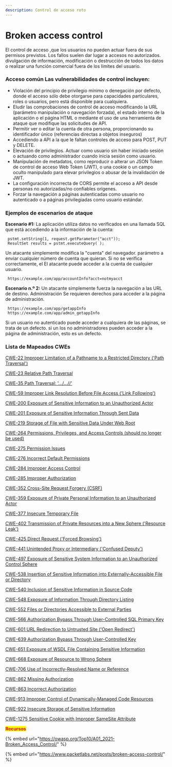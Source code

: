 ```yaml
---
description: Control de acceso roto
---
```


# Broken access control

El control de acceso ,que los usuarios no pueden actuar fuera de sus permisos previstos. Los fallos suelen dar lugar a accesos no autorizados. divulgación de información, modificación o destrucción de todos los datos o realizar una función comercial fuera de los límites del usuario.

### &#x20;Acceso común Las vulnerabilidades de control incluyen:

* Violación del principio de privilegio mínimo o denegación por defecto, donde el acceso sólo debe otorgarse para capacidades particulares, roles o usuarios, pero está disponible para cualquiera.
* Eludir las comprobaciones de control de acceso modificando la URL (parámetro manipulación o navegación forzada), el estado interno de la aplicación o el página HTML o mediante el uso de una herramienta de ataque que modifique las solicitudes de API.
* Permitir ver o editar la cuenta de otra persona, proporcionando su identificador único (referencias directas a objetos inseguros)
* Accediendo a API a la que le faltan controles de acceso para POST, PUT y DELETE.
* Elevación de privilegios. Actuar como usuario sin haber iniciado sesión o actuando como administrador cuando inicia sesión como usuario.
* Manipulación de metadatos, como reproducir o alterar un JSON Token de control de acceso Web Token (JWT), o una cookie o un campo oculto manipulado para elevar privilegios o abusar de la invalidación de JWT.
* La configuración incorrecta de CORS permite el acceso a API desde personas no autorizadas/no confiables orígenes.
* Forzar la navegación a páginas autenticadas como usuario no autenticado o a páginas privilegiadas como usuario estándar.



### Ejemplos de escenarios de ataque <a href="#example-attack-scenarios" id="example-attack-scenarios"></a>

**Escenario #1:** La aplicación utiliza datos no verificados en una llamada SQL que está accediendo a la información de la cuenta:

```
 pstmt.setString(1, request.getParameter("acct"));
 ResultSet results = pstmt.executeQuery( );
```

Un atacante simplemente modifica la "cuenta" del navegador. parámetro a enviar cualquier número de cuenta que quieran. Si no se verifica correctamente, el El atacante puede acceder a la cuenta de cualquier usuario.

```
 https://example.com/app/accountInfo?acct=notmyacct
```

**Escenario n.º 2:** Un atacante simplemente fuerza la navegación a las URL de destino. Administración Se requieren derechos para acceder a la página de administración.

```
 https://example.com/app/getappInfo
 https://example.com/app/admin_getappInfo
```

Si un usuario no autenticado puede acceder a cualquiera de las páginas, se trata de un defecto. si un los no administradores pueden acceder a la página de administración, esto es un defecto.

### Lista de Mapeados CWEs <a href="#list-of-mapped-cwes" id="list-of-mapped-cwes"></a>

[CWE-22 Improper Limitation of a Pathname to a Restricted Directory ('Path Traversal')](https://cwe.mitre.org/data/definitions/22.html)

[CWE-23 Relative Path Traversal](https://cwe.mitre.org/data/definitions/23.html)

[CWE-35 Path Traversal: '.../...//'](https://cwe.mitre.org/data/definitions/35.html)

[CWE-59 Improper Link Resolution Before File Access ('Link Following')](https://cwe.mitre.org/data/definitions/59.html)

[CWE-200 Exposure of Sensitive Information to an Unauthorized Actor](https://cwe.mitre.org/data/definitions/200.html)

[CWE-201 Exposure of Sensitive Information Through Sent Data](https://cwe.mitre.org/data/definitions/201.html)

[CWE-219 Storage of File with Sensitive Data Under Web Root](https://cwe.mitre.org/data/definitions/219.html)

[CWE-264 Permissions, Privileges, and Access Controls (should no longer be used)](https://cwe.mitre.org/data/definitions/264.html)

[CWE-275 Permission Issues](https://cwe.mitre.org/data/definitions/275.html)

[CWE-276 Incorrect Default Permissions](https://cwe.mitre.org/data/definitions/276.html)

[CWE-284 Improper Access Control](https://cwe.mitre.org/data/definitions/284.html)

[CWE-285 Improper Authorization](https://cwe.mitre.org/data/definitions/285.html)

[CWE-352 Cross-Site Request Forgery (CSRF)](https://cwe.mitre.org/data/definitions/352.html)

[CWE-359 Exposure of Private Personal Information to an Unauthorized Actor](https://cwe.mitre.org/data/definitions/359.html)

[CWE-377 Insecure Temporary File](https://cwe.mitre.org/data/definitions/377.html)

[CWE-402 Transmission of Private Resources into a New Sphere ('Resource Leak')](https://cwe.mitre.org/data/definitions/402.html)

[CWE-425 Direct Request ('Forced Browsing')](https://cwe.mitre.org/data/definitions/425.html)

[CWE-441 Unintended Proxy or Intermediary ('Confused Deputy')](https://cwe.mitre.org/data/definitions/441.html)

[CWE-497 Exposure of Sensitive System Information to an Unauthorized Control Sphere](https://cwe.mitre.org/data/definitions/497.html)

[CWE-538 Insertion of Sensitive Information into Externally-Accessible File or Directory](https://cwe.mitre.org/data/definitions/538.html)

[CWE-540 Inclusion of Sensitive Information in Source Code](https://cwe.mitre.org/data/definitions/540.html)

[CWE-548 Exposure of Information Through Directory Listing](https://cwe.mitre.org/data/definitions/548.html)

[CWE-552 Files or Directories Accessible to External Parties](https://cwe.mitre.org/data/definitions/552.html)

[CWE-566 Authorization Bypass Through User-Controlled SQL Primary Key](https://cwe.mitre.org/data/definitions/566.html)

[CWE-601 URL Redirection to Untrusted Site ('Open Redirect')](https://cwe.mitre.org/data/definitions/601.html)

[CWE-639 Authorization Bypass Through User-Controlled Key](https://cwe.mitre.org/data/definitions/639.html)

[CWE-651 Exposure of WSDL File Containing Sensitive Information](https://cwe.mitre.org/data/definitions/651.html)

[CWE-668 Exposure of Resource to Wrong Sphere](https://cwe.mitre.org/data/definitions/668.html)

[CWE-706 Use of Incorrectly-Resolved Name or Reference](https://cwe.mitre.org/data/definitions/706.html)

[CWE-862 Missing Authorization](https://cwe.mitre.org/data/definitions/862.html)

[CWE-863 Incorrect Authorization](https://cwe.mitre.org/data/definitions/863.html)

[CWE-913 Improper Control of Dynamically-Managed Code Resources](https://cwe.mitre.org/data/definitions/913.html)

[CWE-922 Insecure Storage of Sensitive Information](https://cwe.mitre.org/data/definitions/922.html)

[CWE-1275 Sensitive Cookie with Improper SameSite Attribute](https://cwe.mitre.org/data/definitions/1275.html)

<mark style="color:red;">**Recursos**</mark>

{% embed url="https://owasp.org/Top10/A01_2021-Broken_Access_Control/" %}

{% embed url="https://www.packetlabs.net/posts/broken-access-control/" %}
